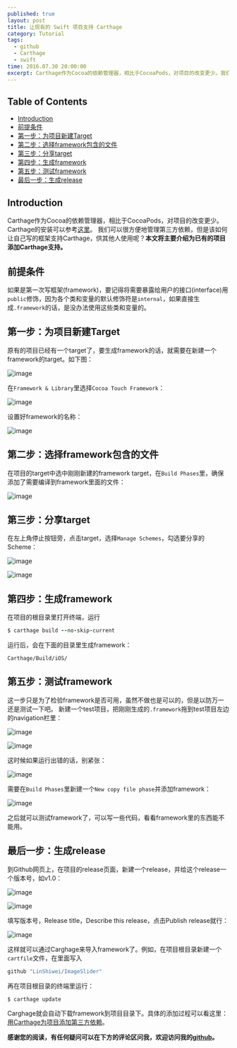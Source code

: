 ```yaml
---
published: true
layout: post
title: 让现有的 Swift 项目支持 Carthage 
category: Tutorial
tags: 
  - github
  - Carthage
  - swift
time: 2016.07.30 20:00:00
excerpt: Carthage作为Cocoa的依赖管理器，相比于CocoaPods，对项目的改变更少。我们可以很方便地管理第三方依赖，但是该如何让自己写的框架支持Carthage，供其他人使用呢？本文将主要介绍为已有的项目添加Carthage支持。
---
```

<!-- lsw toc mark1. Do not remove this comment so that lsw_toc can update TOC correctly. -->

## Table of Contents
- [Introduction](#1)
- [前提条件](#2)
- [第一步：为项目新建Target](#3)
- [第二步：选择framework包含的文件](#4)
- [第三步：分享target](#5)
- [第四步：生成framework](#6)
- [第五步：测试framework](#7)
- [最后一步：生成release](#8)

<!-- lsw toc mark2. Do not remove this comment so that lsw_toc can update TOC correctly. -->

## <a id="1"></a>Introduction

Carthage作为Cocoa的依赖管理器，相比于CocoaPods，对项目的改变更少。Carthage的安装可以参考[这里](https://github.com/Carthage/Carthage)。
我们可以很方便地管理第三方依赖，但是该如何让自己写的框架支持Carthage，供其他人使用呢？**本文将主要介绍为已有的项目添加Carthage支持。**

## <a id="2"></a>前提条件
如果是第一次写框架(framework)，要记得将需要暴露给用户的接口(interface)用`public`修饰，因为各个类和变量的默认修饰符是`internal`，如果直接生成`.framework`的话，是没办法使用这些类和变量的。

## <a id="3"></a>第一步：为项目新建Target
原有的项目已经有一个target了，要生成framework的话，就需要在新建一个framework的target。如下图：

![image](/images/carthageSupport13.png)

在`Framework & Library`里选择`Cocoa Touch Framework`：

![image](/images/carthageSupport12.png)

设置好framework的名称：

![image](/images/carthageSupport11.png)

## <a id="4"></a>第二步：选择framework包含的文件
在项目的target中选中刚刚新建的framework target，在`Build Phases`里，确保添加了需要编译到framework里面的文件：

![image](/images/carthageSupport10.png)

## <a id="5"></a>第三步：分享target
在左上角停止按钮旁，点击target，选择`Manage Schemes`，勾选要分享的Scheme：

![image](/images/carthageSupport9.png)

![image](/images/carthageSupport8.png)

## <a id="6"></a>第四步：生成framework
在项目的根目录里打开终端，运行

```ruby
$ carthage build --no-skip-current
```
运行后，会在下面的目录里生成framework：

```
Carthage/Build/iOS/
```

## <a id="7"></a>第五步：测试framework
这一步只是为了检验framework是否可用，虽然不做也是可以的，但是以防万一还是测试一下吧。
新建一个test项目，把刚刚生成的`.framework`拖到test项目左边的navigation栏里：

![image](/images/carthageSupport7.png)

![image](/images/carthageSupport6.png)

这时候如果运行出错的话，别紧张：

![image](/images/carthageSupport5.png)

需要在`Build Phases`里新建一个`New copy file phase`并添加framework：

![image](/images/carthageSupport4.png)

之后就可以测试framework了，可以写一些代码，看看framework里的东西能不能用。

## <a id="8"></a>最后一步：生成release
到Github网页上，在项目的release页面，新建一个release，并给这个release一个版本号，如v1.0：

![image](/images/carthageSupport3.png)

![image](/images/carthageSupport2.png)

填写版本号，Release title，Describe this release，点击Publish release就行：

![image](/images/carthageSupport1.png)

这样就可以通过Carghage来导入framework了。例如，在项目根目录新建一个`cartfile`文件，在里面写入

```ruby
github "LinShiwei/ImageSlider"
```
再在项目根目录的终端里运行：

```ruby
$ carthage update
```
Carghage就会自动下载framework到项目目录下。具体的添加过程可以看这里：[用Carthage为项目添加第三方依赖]()。

**感谢您的阅读，有任何疑问可以在下方的评论区问我，欢迎访问我的[github](https://github.com/LinShiwei)。**


